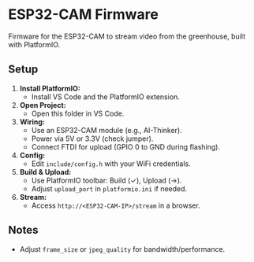 # ESP32-CAM Firmware

Firmware for the ESP32-CAM to stream video from the greenhouse, built with PlatformIO.

## Setup
1. **Install PlatformIO:**
   - Install VS Code and the PlatformIO extension.
2. **Open Project:**
   - Open this folder in VS Code.
3. **Wiring:**
   - Use an ESP32-CAM module (e.g., AI-Thinker).
   - Power via 5V or 3.3V (check jumper).
   - Connect FTDI for upload (GPIO 0 to GND during flashing).
4. **Config:**
   - Edit `include/config.h` with your WiFi credentials.
5. **Build & Upload:**
   - Use PlatformIO toolbar: Build (✓), Upload (→).
   - Adjust `upload_port` in `platformio.ini` if needed.
6. **Stream:**
   - Access `http://<ESP32-CAM-IP>/stream` in a browser.

## Notes
- Adjust `frame_size` or `jpeg_quality` for bandwidth/performance.